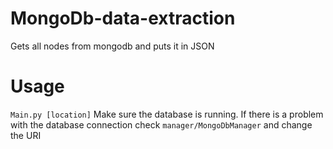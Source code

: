 MongoDb-data-extraction
=======================

Gets all nodes from mongodb and puts it in JSON

Usage
======================
```Main.py [location]```
Make sure the database is running.
If there is a problem with the database connection check ```manager/MongoDbManager``` and change the URI
